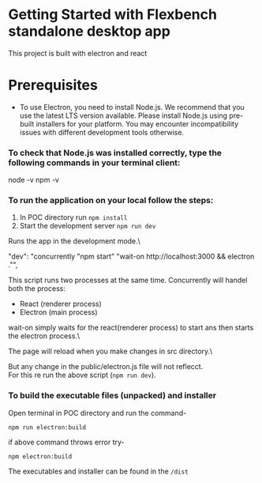 # Getting Started with Flexbench standalone desktop app

This project is built with electron and react

# Prerequisites

- To use Electron, you need to install Node.js. We recommend that you use the latest LTS version available.
  Please install Node.js using pre-built installers for your platform. You may encounter incompatibility issues with different development tools otherwise.

### To check that Node.js was installed correctly, type the following commands in your terminal client:
  node -v
  npm -v

### To run the application on your local follow the steps:

1. In POC directory run `npm install`
2. Start the development server `npm run dev`

Runs the app in the development mode.\

"dev": "concurrently \"npm start\" \"wait-on http://localhost:3000 && electron .\"",

This script runs two processes at the same time.
Concurrently will handel both the process:
  - React (renderer process)
  - Electron (main process)

wait-on simply waits for the react(renderer process) to start ans then starts the electron process.\

The page will reload when you make changes in src directory.\

But any change in the public/electron.js file will not reflecct.\
For this re run the above script (`npm run dev`).


### To build the executable files (unpacked) and installer

Open terminal in POC directory and run the command-

`npm run electron:build`

if above command throws error try-

`npm electron:build`

The executables and installer can be found in the `/dist` 


